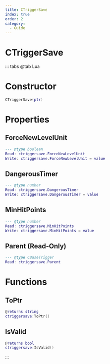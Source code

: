 ```yaml
---
title: CTriggerSave
index: true
order: 2
category:
  - Guide
---
```


# CTriggerSave

::: tabs
@tab Lua
# Constructor
```lua
CTriggerSave(ptr)
```
# Properties
## ForceNewLevelUnit 
```lua
--- @type boolean
Read: ctriggersave.ForceNewLevelUnit
Write: ctriggersave.ForceNewLevelUnit = value
```
## DangerousTimer 
```lua
--- @type number
Read: ctriggersave.DangerousTimer
Write: ctriggersave.DangerousTimer = value
```
## MinHitPoints 
```lua
--- @type number
Read: ctriggersave.MinHitPoints
Write: ctriggersave.MinHitPoints = value
```
## Parent (Read-Only)
```lua
--- @type CBaseTrigger
Read: ctriggersave.Parent
```
# Functions
## ToPtr
```lua
@returns string
ctriggersave:ToPtr()
```
## IsValid
```lua
@returns bool
ctriggersave:IsValid()
```

:::